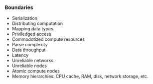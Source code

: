 ### Boundaries

* Serialization
* Distributing computation
* Mapping data types
* Priviledged access
* Commodotized compute resources
* Parse complexity
* Data throughput
* Latency
* Unreliable networks
* Unreliable nodes
* Atomic compute nodes
* Memory hierarchies: CPU cache, RAM, disk, network storage, etc.



